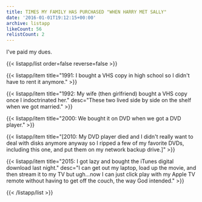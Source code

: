 ```yaml
---
title: TIMES MY FAMILY HAS PURCHASED "WHEN HARRY MET SALLY"
date: '2016-01-01T19:12:15+00:00'
archive: listapp
likeCount: 56
relistCount: 2
---
```


I've paid my dues.

<!--more-->

{{< listapp/list order=false reverse=false >}}

   {{< listapp/item title="1991: I bought a VHS copy in high school so I didn't have to rent it anymore." >}}

   {{< listapp/item title="1992: My wife (then girlfriend) bought a VHS copy once I indoctrinated her."
      desc="These two lived side by side on the shelf when we got married." >}}

   {{< listapp/item title="2000: We bought it on DVD when we got a DVD player." >}}

   {{< listapp/item title="[2010: My DVD player died and I didn't really want to deal with disks anymore anyway so I ripped a few of my favorite DVDs, including this one, and put them on my network backup drive.]" >}}

   {{< listapp/item title="2015: I got lazy and bought the iTunes digital download last night."
      desc="I can get out my laptop, load up the movie, and then stream it to my TV but ugh...now I can just click play with my Apple TV remote without having to get off the couch, the way God intended." >}}

{{< /listapp/list >}}
